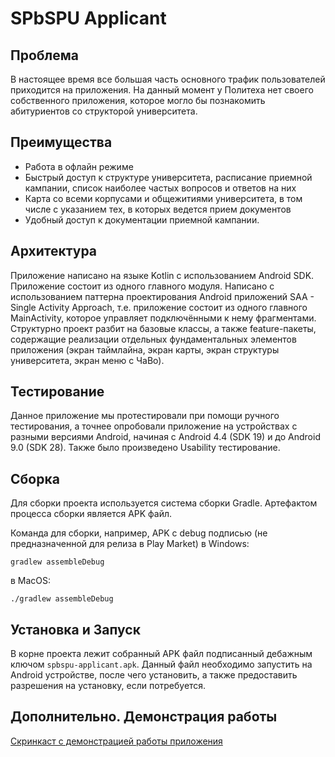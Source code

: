 # SPbSPU Applicant

## Проблема
В настоящее время все большая часть  основного трафик пользователей приходится на приложения. На данный момент у Политеха нет своего собственного приложения, которое могло бы познакомить абитуриентов со структорой университета.

## Преимущества
* Работа в офлайн режиме
* Быстрый доступ к структуре университета, расписание приемной кампании, список наиболее частых вопросов и ответов на них
* Карта со всеми корпусами и общежитиями университета, в том числе с указанием тех, в которых ведется прием документов
* Удобный доступ к документации приемной кампании.

## Архитектура
Приложение написано на языке Kotlin с использованием Android SDK. Приложение состоит из одного главного модуля. Написано с использованием паттерна проектирования Android приложений SAA - Single Activity Approach, т.е. приложение состоит из одного главного MainActivity, которое управляет подключёнными к нему фрагментами.
Структурно проект разбит на базовые классы, а также feature-пакеты, содержащие реализации отдельных фундаментальных элементов приложения (экран таймлайна, экран карты, экран структуры университета, экран меню с ЧаВо).

## Тестирование
Данное приложение мы протестировали при помощи ручного тестирования, а точнее опробовали приложение на устройствах с разными версиями Android, начиная с Android 4.4 (SDK 19) и до Android 9.0 (SDK 28). Также было произведено Usability тестирование.

## Сборка
Для сборки проекта используется система сборки Gradle. Артефактом процесса сборки является APK файл.

Команда для сборки, например, APK с debug подписью (не предназначенной для релиза в Play Market) в Windows:
```
gradlew assembleDebug
```
в MacOS:
```
./gradlew assembleDebug
```

## Установка и Запуск
В корне проекта лежит собранный APK файл подписанный дебажным ключом `spbspu-applicant.apk`. Данный файл необходимо запустить на Android устройстве, после чего установить, а также предоставить разрешения на установку, если потребуется.

## Дополнительно. Демонстрация работы
[Скринкаст с демонстрацией работы приложения](https://github.com/deledzis/SPbSPU-Applicant/blob/master/screencast/screencast.mp4)
